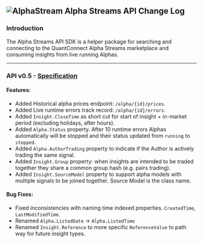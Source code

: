 ## ![AlphaStream](https://cdn.quantconnect.com/web/i/alpha/alpha_header_rev0.png) Alpha Streams API Change Log

### Introduction ##

The Alpha Streams API SDK is a helper package for searching and connecting to the QuantConnect Alpha Streams marketplace and consuming insights from live running Alphas.

----

### API v0.5 - [Specification](QuantConnect.API.Specification/QuantConnect_Alpha_0.5_swagger.yaml)

#### Features:
 - Added Historical alpha prices endpoint: `/alpha/{id}/prices`.
 - Added Live runtime errors track record: `/alpha/{id}/errors`.
 - Added `Insight.CloseTime` as short cut for start of insight + in-market period (excluding holidays, after hours).  
 - Added `Alpha.Status` property. After 10 runtime errors Alphas automatically will be stopped and their status updated from `running` to `stopped`.
 - Added `Alpha.AuthorTrading` property to indicate if the Author is actively trading the same signal.
 - Added `Insight.Group` property: when insights are intended to be traded together they share a common group hash (e.g. pairs trading).
 - Added `Insight.SourceModel` property to support alpha models with multiple signals to be joined together. Source Model is the class name.
 
#### Bug Fixes:
 - Fixed inconsistencies with naming time indexed properties. `CreatedTime`, `LastModifiedTime`.
 - Renamed `Alpha.ListedDate` -> `Alpha.ListedTime`
 - Renamed `Insight.Reference` to more specific `ReferenceValue` to path way for future insight types.
